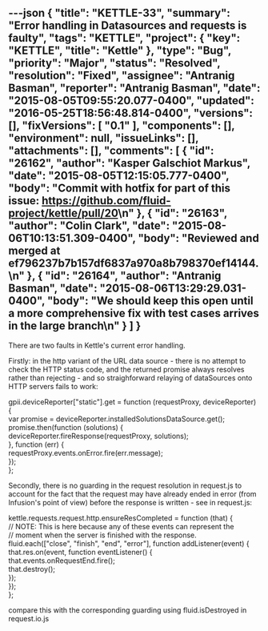 ---json
{
  "title": "KETTLE-33",
  "summary": "Error handling in Datasources and requests is faulty",
  "tags": "KETTLE",
  "project": {
    "key": "KETTLE",
    "title": "Kettle"
  },
  "type": "Bug",
  "priority": "Major",
  "status": "Resolved",
  "resolution": "Fixed",
  "assignee": "Antranig Basman",
  "reporter": "Antranig Basman",
  "date": "2015-08-05T09:55:20.077-0400",
  "updated": "2016-05-25T18:56:48.814-0400",
  "versions": [],
  "fixVersions": [
    "0.1"
  ],
  "components": [],
  "environment": null,
  "issueLinks": [],
  "attachments": [],
  "comments": [
    {
      "id": "26162",
      "author": "Kasper Galschiot Markus",
      "date": "2015-08-05T12:15:05.777-0400",
      "body": "Commit with hotfix for part of this issue: <https://github.com/fluid-project/kettle/pull/20>\n"
    },
    {
      "id": "26163",
      "author": "Colin Clark",
      "date": "2015-08-06T10:13:51.309-0400",
      "body": "Reviewed and merged at ef796237b7b157df6837a970a8b798370ef14144.\n"
    },
    {
      "id": "26164",
      "author": "Antranig Basman",
      "date": "2015-08-06T13:29:29.031-0400",
      "body": "We should keep this open until a more comprehensive fix with test cases arrives in the large branch\n"
    }
  ]
}
---
There are two faults in Kettle's current error handling.

Firstly: in the http variant of the URL data source - there is no attempt to check the HTTP status code, and the returned promise always resolves rather than rejecting - and so straighforward relaying of dataSources onto HTTP servers fails to work:

gpii.deviceReporter\["static"].get = function (requestProxy, deviceReporter) {\
var promise = deviceReporter.installedSolutionsDataSource.get();\
promise.then(function (solutions) {\
deviceReporter.fireResponse(requestProxy, solutions);\
}, function (err) {\
requestProxy.events.onError.fire(err.message);\
});\
};

Secondly, there is no guarding in the request resolution in request.js to account for the fact that the request may have already ended in error (from Infusion's point of view) before the response is written - see in request.js:

kettle.requests.request.http.ensureResCompleted = function (that) {\
// NOTE: This is here because any of these events can represent the\
// moment when the server is finished with the response.\
fluid.each(\["close", "finish", "end", "error"], function addListener(event) {\
that.res.on(event, function eventListener() {\
that.events.onRequestEnd.fire();\
that.destroy();\
});\
});\
};

compare this with the corresponding guarding using fluid.isDestroyed in request.io.js

        